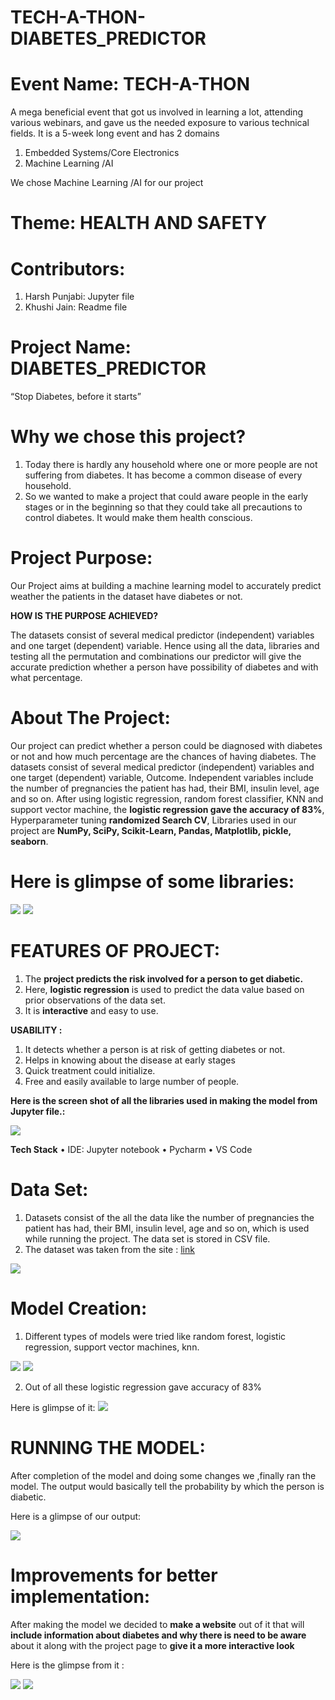 # TECH-A-THON-DIABETES_PREDICTOR

# Event Name:  TECH-A-THON

A mega beneficial event that got us involved in learning a lot, attending various webinars, and gave us the needed exposure to various technical fields. It is a 5-week long event and has 2 domains

1.	Embedded Systems/Core Electronics
2.	Machine Learning /AI

We chose Machine Learning /AI for our project 

# Theme: HEALTH AND SAFETY

# Contributors:


1.	Harsh Punjabi: Jupyter file
2.	Khushi Jain: Readme file

# Project Name: DIABETES_PREDICTOR

“Stop Diabetes, before it starts”

# Why we chose this project?

1.  Today there is hardly any household where one or more people are not suffering from diabetes. It has become a common disease of every household.
2.  So we wanted to make a project that could aware people in the early stages or in the beginning so that they could take all precautions to control diabetes. It would make them health conscious.

# Project Purpose:

Our Project aims at building a machine learning model to accurately predict weather the patients in the dataset have diabetes or not.

**HOW IS THE PURPOSE ACHIEVED?**

The datasets consist of several medical predictor (independent) variables and one target (dependent) variable. Hence using all the data, libraries and testing all the permutation and combinations our predictor will give the accurate prediction whether a person have possibility of diabetes and with what percentage.

# About The Project:

Our project can predict whether a person could be diagnosed with diabetes or not and how much percentage are the chances of having diabetes. The datasets consist of several medical predictor (independent) variables and one target (dependent) variable, Outcome. Independent variables include the number of pregnancies the patient has had, their BMI, insulin level, age and so on. After using logistic regression, random forest classifier, KNN and support vector machine, the **logistic regression gave the accuracy of 83%**, Hyperparameter tuning **randomized Search CV**, Libraries used in our project are **NumPy, SciPy, Scikit-Learn, Pandas, Matplotlib, pickle, seaborn**.

# Here is glimpse of some libraries:

<img src="images/1.jpg">

<img src="images/2.png">

# FEATURES OF PROJECT:

1.	The **project predicts the risk involved for a person to get diabetic.**
2.	Here, **logistic regression** is used to predict the data value based on prior observations of the data set.
3.	It is **interactive** and easy to use.

**USABILITY :**
           
1.	It detects whether a person is at risk of getting diabetes or not.
2.	Helps in knowing about the disease at early stages
3.	Quick treatment could initialize.
4.	Free and easily available to large number of people.

**Here is the screen shot of all the libraries used in making the model from Jupyter file.:**

<img src="images/3.png">

**Tech Stack**
•	IDE: Jupyter notebook
•	Pycharm
•	VS Code

# Data Set:

1.	Datasets consist of the all the data like the number of pregnancies the patient has had, their BMI, insulin level, age and so on, which is used while running the project. The data set is stored in CSV file.
2.	The dataset was taken from the site : 
[link](https://www.kaggle.com/uciml/pima-indians-diabetes-database)

<img src="images/4.png">

# Model Creation:

1.	Different types of models were tried like random forest, logistic regression, support vector machines, knn.

<img src="images/5.png">
<img src="images/6.png">

2.	Out of all these logistic regression gave accuracy of 83%

   Here is glimpse of it:
<img src="images/7.png">

# RUNNING THE MODEL:

After completion of the model and doing some changes we ,finally ran the model. The output would basically tell the probability by which the person is diabetic.

Here is a glimpse of our output:

<img src="images/8.png">

# Improvements for better implementation:

After making the model we decided to **make a website** out of it that will **include information about diabetes and why there is need to be aware** about it along with the project page to **give it a more interactive look**

Here is the glimpse from it : 

<img src="images/9.png">

<img src="images/10.png">















